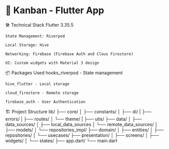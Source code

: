 # 📱 Kanban - Flutter App

🛠️ Technical Stack
    Flutter 3.35.5

    State Management: Riverpod

    Local Storage: Hive

    Networking: Firebase (Firebase Auth and Clous Firestore)

    UI: Custom widgets with Material 3 design

📦 Packages Used
    hooks_riverpod - State management

    hive_flutter - Local storage

    cloud_firestore - Remote storage

    firebase_auth - User Authentication

🏗️ Project Structure
    lib/
    ├── core/
    │   ├── constants/
    │   ├── di/
    |   ├── errors/
    |   ├── routes/
    │   └── theme/
    |   ├── utis/
    ├── data/
    │   ├── data_sources/
    │           ├── local_data_sources
    │           └── remote_data_sources/
    │   ├── models/
    │   └── repositories_impl/
    ├── domain/
    │   ├── entities/
    │   ├── repositories/
    │   └── usecases/
    ├── presentation/
    │   ├── screens/
    │   ├── widgets/
    │   └── states/ 
    ├── app.dart/
    └── main.dart            